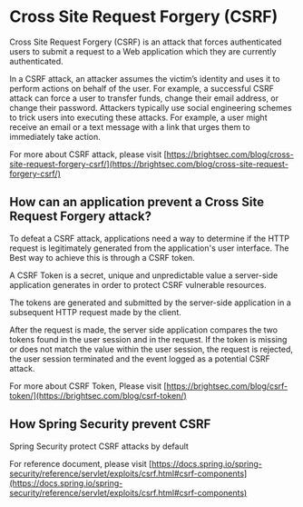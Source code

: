 # Cross Site Request Forgery (CSRF)

Cross Site Request Forgery (CSRF) is an attack that forces authenticated users to submit a request to a Web application which they are currently authenticated.

In a CSRF attack, an attacker assumes the victim’s identity and uses it to perform actions on behalf of the user. For example, a successful CSRF attack can force a user to transfer funds, change their email address, or change their password. Attackers typically use social engineering schemes to trick users into executing these attacks. For example, a user might receive an email or a text message with a link that urges them to immediately take action.

For more about CSRF attack, please visit [https://brightsec.com/blog/cross-site-request-forgery-csrf/](https://brightsec.com/blog/cross-site-request-forgery-csrf/)

## How can an application prevent a Cross Site Request Forgery attack?
To defeat a CSRF attack, applications need a way to determine if the HTTP request is legitimately generated from the application's user interface.
The Best way to achieve this is through a CSRF token.

A CSRF Token is a secret, unique and unpredictable value a server-side application generates in order to protect CSRF vulnerable resources.

The tokens are generated and submitted by the server-side application in a subsequent HTTP request made by the client.

After the request is made, the server side application compares the two tokens found in the user session and in the request. If the token is missing or does not match the value within the user session, the request is rejected, the user session terminated and the event logged as a potential CSRF attack.

For more about CSRF Token, Please visit [https://brightsec.com/blog/csrf-token/](https://brightsec.com/blog/csrf-token/)

## How Spring Security prevent CSRF

Spring Security protect CSRF attacks by default 

For reference document, please visit [https://docs.spring.io/spring-security/reference/servlet/exploits/csrf.html#csrf-components](https://docs.spring.io/spring-security/reference/servlet/exploits/csrf.html#csrf-components)

